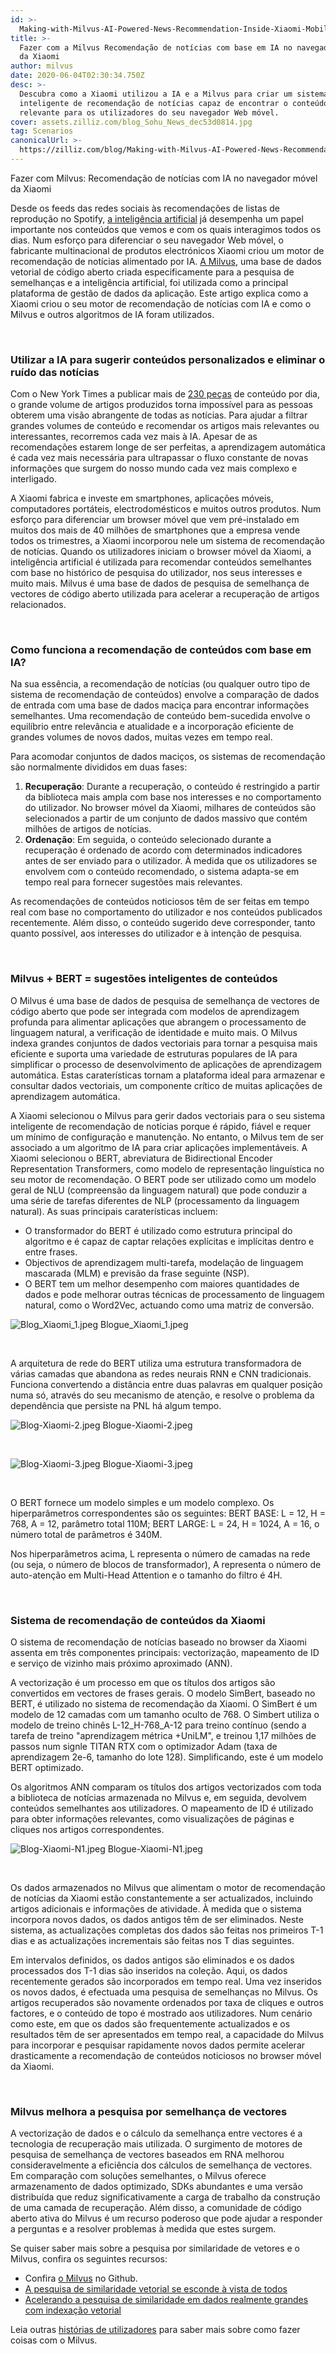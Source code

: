 ```yaml
---
id: >-
  Making-with-Milvus-AI-Powered-News-Recommendation-Inside-Xiaomi-Mobile-Browser.md
title: >-
  Fazer com a Milvus Recomendação de notícias com base em IA no navegador móvel
  da Xiaomi
author: milvus
date: 2020-06-04T02:30:34.750Z
desc: >-
  Descubra como a Xiaomi utilizou a IA e a Milvus para criar um sistema
  inteligente de recomendação de notícias capaz de encontrar o conteúdo mais
  relevante para os utilizadores do seu navegador Web móvel.
cover: assets.zilliz.com/blog_Sohu_News_dec53d0814.jpg
tag: Scenarios
canonicalUrl: >-
  https://zilliz.com/blog/Making-with-Milvus-AI-Powered-News-Recommendation-Inside-Xiaomi-Mobile-Browser
---
```

<custom-h1>Fazer com Milvus: Recomendação de notícias com IA no navegador móvel da Xiaomi</custom-h1><p>Desde os feeds das redes sociais às recomendações de listas de reprodução no Spotify, <a href="https://zilliz.com/blog/Vector-Similarity-Search-Hides-in-Plain-View">a inteligência artificial</a> já desempenha um papel importante nos conteúdos que vemos e com os quais interagimos todos os dias. Num esforço para diferenciar o seu navegador Web móvel, o fabricante multinacional de produtos electrónicos Xiaomi criou um motor de recomendação de notícias alimentado por IA. <a href="https://milvus.io/">A Milvus</a>, uma base de dados vetorial de código aberto criada especificamente para a pesquisa de semelhanças e a inteligência artificial, foi utilizada como a principal plataforma de gestão de dados da aplicação. Este artigo explica como a Xiaomi criou o seu motor de recomendação de notícias com IA e como o Milvus e outros algoritmos de IA foram utilizados.</p>
<p><br/></p>
<h3 id="Using-AI-to-suggest-personalized-content-and-cut-through-news-noise" class="common-anchor-header">Utilizar a IA para sugerir conteúdos personalizados e eliminar o ruído das notícias</h3><p>Com o New York Times a publicar mais de <a href="https://www.theatlantic.com/technology/archive/2016/05/how-many-stories-do-newspapers-publish-per-day/483845/">230 peças</a> de conteúdo por dia, o grande volume de artigos produzidos torna impossível para as pessoas obterem uma visão abrangente de todas as notícias. Para ajudar a filtrar grandes volumes de conteúdo e recomendar os artigos mais relevantes ou interessantes, recorremos cada vez mais à IA. Apesar de as recomendações estarem longe de ser perfeitas, a aprendizagem automática é cada vez mais necessária para ultrapassar o fluxo constante de novas informações que surgem do nosso mundo cada vez mais complexo e interligado.</p>
<p>A Xiaomi fabrica e investe em smartphones, aplicações móveis, computadores portáteis, electrodomésticos e muitos outros produtos. Num esforço para diferenciar um browser móvel que vem pré-instalado em muitos dos mais de 40 milhões de smartphones que a empresa vende todos os trimestres, a Xiaomi incorporou nele um sistema de recomendação de notícias. Quando os utilizadores iniciam o browser móvel da Xiaomi, a inteligência artificial é utilizada para recomendar conteúdos semelhantes com base no histórico de pesquisa do utilizador, nos seus interesses e muito mais. Milvus é uma base de dados de pesquisa de semelhança de vectores de código aberto utilizada para acelerar a recuperação de artigos relacionados.</p>
<p><br/></p>
<h3 id="How-does-AI-powered-content-recommendation-work" class="common-anchor-header">Como funciona a recomendação de conteúdos com base em IA?</h3><p>Na sua essência, a recomendação de notícias (ou qualquer outro tipo de sistema de recomendação de conteúdos) envolve a comparação de dados de entrada com uma base de dados maciça para encontrar informações semelhantes. Uma recomendação de conteúdo bem-sucedida envolve o equilíbrio entre relevância e atualidade e a incorporação eficiente de grandes volumes de novos dados, muitas vezes em tempo real.</p>
<p>Para acomodar conjuntos de dados maciços, os sistemas de recomendação são normalmente divididos em duas fases:</p>
<ol>
<li><strong>Recuperação</strong>: Durante a recuperação, o conteúdo é restringido a partir da biblioteca mais ampla com base nos interesses e no comportamento do utilizador. No browser móvel da Xiaomi, milhares de conteúdos são selecionados a partir de um conjunto de dados massivo que contém milhões de artigos de notícias.</li>
<li><strong>Ordenação</strong>: Em seguida, o conteúdo selecionado durante a recuperação é ordenado de acordo com determinados indicadores antes de ser enviado para o utilizador. À medida que os utilizadores se envolvem com o conteúdo recomendado, o sistema adapta-se em tempo real para fornecer sugestões mais relevantes.</li>
</ol>
<p>As recomendações de conteúdos noticiosos têm de ser feitas em tempo real com base no comportamento do utilizador e nos conteúdos publicados recentemente. Além disso, o conteúdo sugerido deve corresponder, tanto quanto possível, aos interesses do utilizador e à intenção de pesquisa.</p>
<p><br/></p>
<h3 id="Milvus-+-BERT--intelligent-content-suggestions" class="common-anchor-header">Milvus + BERT = sugestões inteligentes de conteúdos</h3><p>O Milvus é uma base de dados de pesquisa de semelhança de vectores de código aberto que pode ser integrada com modelos de aprendizagem profunda para alimentar aplicações que abrangem o processamento de linguagem natural, a verificação de identidade e muito mais. O Milvus indexa grandes conjuntos de dados vectoriais para tornar a pesquisa mais eficiente e suporta uma variedade de estruturas populares de IA para simplificar o processo de desenvolvimento de aplicações de aprendizagem automática. Estas caraterísticas tornam a plataforma ideal para armazenar e consultar dados vectoriais, um componente crítico de muitas aplicações de aprendizagem automática.</p>
<p>A Xiaomi selecionou o Milvus para gerir dados vectoriais para o seu sistema inteligente de recomendação de notícias porque é rápido, fiável e requer um mínimo de configuração e manutenção. No entanto, o Milvus tem de ser associado a um algoritmo de IA para criar aplicações implementáveis. A Xiaomi selecionou o BERT, abreviatura de Bidirectional Encoder Representation Transformers, como modelo de representação linguística no seu motor de recomendação. O BERT pode ser utilizado como um modelo geral de NLU (compreensão da linguagem natural) que pode conduzir a uma série de tarefas diferentes de NLP (processamento da linguagem natural). As suas principais caraterísticas incluem:</p>
<ul>
<li>O transformador do BERT é utilizado como estrutura principal do algoritmo e é capaz de captar relações explícitas e implícitas dentro e entre frases.</li>
<li>Objectivos de aprendizagem multi-tarefa, modelação de linguagem mascarada (MLM) e previsão da frase seguinte (NSP).</li>
<li>O BERT tem um melhor desempenho com maiores quantidades de dados e pode melhorar outras técnicas de processamento de linguagem natural, como o Word2Vec, actuando como uma matriz de conversão.</li>
</ul>
<p>
  
   <span class="img-wrapper"> <img translate="no" src="https://assets.zilliz.com/Blog_Xiaomi_1_6301344312.jpeg" alt="Blog_Xiaomi_1.jpeg" class="doc-image" id="blog_xiaomi_1.jpeg" />
   </span> <span class="img-wrapper"> <span>Blogue_Xiaomi_1.jpeg</span> </span></p>
<p><br/></p>
<p>A arquitetura de rede do BERT utiliza uma estrutura transformadora de várias camadas que abandona as redes neurais RNN e CNN tradicionais. Funciona convertendo a distância entre duas palavras em qualquer posição numa só, através do seu mecanismo de atenção, e resolve o problema da dependência que persiste na PNL há algum tempo.</p>
<p>
  
   <span class="img-wrapper"> <img translate="no" src="https://assets.zilliz.com/Blog_Xiaomi_2_fe5cf2e401.jpeg" alt="Blog-Xiaomi-2.jpeg" class="doc-image" id="blog-xiaomi-2.jpeg" />
   </span> <span class="img-wrapper"> <span>Blogue-Xiaomi-2.jpeg</span> </span></p>
<p><br/></p>
<p>
  
   <span class="img-wrapper"> <img translate="no" src="https://assets.zilliz.com/Blog_Xiaomi_3_5d10b51440.jpeg" alt="Blog-Xiaomi-3.jpeg" class="doc-image" id="blog-xiaomi-3.jpeg" />
   </span> <span class="img-wrapper"> <span>Blogue-Xiaomi-3.jpeg</span> </span></p>
<p><br/></p>
<p>O BERT fornece um modelo simples e um modelo complexo. Os hiperparâmetros correspondentes são os seguintes: BERT BASE: L = 12, H = 768, A = 12, parâmetro total 110M; BERT LARGE: L = 24, H = 1024, A = 16, o número total de parâmetros é 340M.</p>
<p>Nos hiperparâmetros acima, L representa o número de camadas na rede (ou seja, o número de blocos de transformador), A representa o número de auto-atenção em Multi-Head Attention e o tamanho do filtro é 4H.</p>
<p><br/></p>
<h3 id="Xiaomi’s-content-recommendation-system" class="common-anchor-header">Sistema de recomendação de conteúdos da Xiaomi</h3><p>O sistema de recomendação de notícias baseado no browser da Xiaomi assenta em três componentes principais: vectorização, mapeamento de ID e serviço de vizinho mais próximo aproximado (ANN).</p>
<p>A vectorização é um processo em que os títulos dos artigos são convertidos em vectores de frases gerais. O modelo SimBert, baseado no BERT, é utilizado no sistema de recomendação da Xiaomi. O SimBert é um modelo de 12 camadas com um tamanho oculto de 768. O Simbert utiliza o modelo de treino chinês L-12_H-768_A-12 para treino contínuo (sendo a tarefa de treino "aprendizagem métrica +UniLM", e treinou 1,17 milhões de passos num signle TITAN RTX com o optimizador Adam (taxa de aprendizagem 2e-6, tamanho do lote 128). Simplificando, este é um modelo BERT optimizado.</p>
<p>Os algoritmos ANN comparam os títulos dos artigos vectorizados com toda a biblioteca de notícias armazenada no Milvus e, em seguida, devolvem conteúdos semelhantes aos utilizadores. O mapeamento de ID é utilizado para obter informações relevantes, como visualizações de páginas e cliques nos artigos correspondentes.</p>
<p>
  
   <span class="img-wrapper"> <img translate="no" src="https://assets.zilliz.com/Blog_Xiaomi_N1_f4749b3131.jpeg" alt="Blog-Xiaomi-N1.jpeg" class="doc-image" id="blog-xiaomi-n1.jpeg" />
   </span> <span class="img-wrapper"> <span>Blogue-Xiaomi-N1.jpeg</span> </span></p>
<p><br/></p>
<p>Os dados armazenados no Milvus que alimentam o motor de recomendação de notícias da Xiaomi estão constantemente a ser actualizados, incluindo artigos adicionais e informações de atividade. À medida que o sistema incorpora novos dados, os dados antigos têm de ser eliminados. Neste sistema, as actualizações completas dos dados são feitas nos primeiros T-1 dias e as actualizações incrementais são feitas nos T dias seguintes.</p>
<p>Em intervalos definidos, os dados antigos são eliminados e os dados processados dos T-1 dias são inseridos na coleção. Aqui, os dados recentemente gerados são incorporados em tempo real. Uma vez inseridos os novos dados, é efectuada uma pesquisa de semelhanças no Milvus. Os artigos recuperados são novamente ordenados por taxa de cliques e outros factores, e o conteúdo de topo é mostrado aos utilizadores. Num cenário como este, em que os dados são frequentemente actualizados e os resultados têm de ser apresentados em tempo real, a capacidade do Milvus para incorporar e pesquisar rapidamente novos dados permite acelerar drasticamente a recomendação de conteúdos noticiosos no browser móvel da Xiaomi.</p>
<p><br/></p>
<h3 id="Milvus-makes-vector-similarity-search-better" class="common-anchor-header">Milvus melhora a pesquisa por semelhança de vectores</h3><p>A vectorização de dados e o cálculo da semelhança entre vectores é a tecnologia de recuperação mais utilizada. O surgimento de motores de pesquisa de semelhança de vectores baseados em RNA melhorou consideravelmente a eficiência dos cálculos de semelhança de vectores. Em comparação com soluções semelhantes, o Milvus oferece armazenamento de dados optimizado, SDKs abundantes e uma versão distribuída que reduz significativamente a carga de trabalho da construção de uma camada de recuperação. Além disso, a comunidade de código aberto ativa do Milvus é um recurso poderoso que pode ajudar a responder a perguntas e a resolver problemas à medida que estes surgem.</p>
<p>Se quiser saber mais sobre a pesquisa por similaridade de vetores e o Milvus, confira os seguintes recursos:</p>
<ul>
<li>Confira <a href="https://github.com/milvus-io/milvus">o Milvus</a> no Github.</li>
<li><a href="https://zilliz.com/blog/Vector-Similarity-Search-Hides-in-Plain-View">A pesquisa de similaridade vetorial se esconde à vista de todos</a></li>
<li><a href="https://zilliz.com/blog/Accelerating-Similarity-Search-on-Really-Big-Data-with-Vector-Indexing">Acelerando a pesquisa de similaridade em dados realmente grandes com indexação vetorial</a></li>
</ul>
<p>Leia outras <a href="https://zilliz.com/user-stories">histórias de utilizadores</a> para saber mais sobre como fazer coisas com o Milvus.</p>
